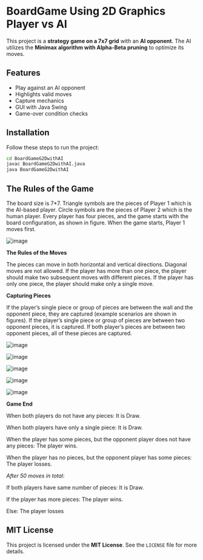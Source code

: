 # BoardGame Using 2D Graphics Player vs AI

This project is a **strategy game on a 7x7 grid** with an **AI opponent**. The AI utilizes the **Minimax algorithm with Alpha-Beta pruning** to optimize its moves.

## Features
-  Play against an AI opponent
-  Highlights valid moves
-  Capture mechanics
-  GUI with Java Swing
-  Game-over condition checks

## Installation
Follow these steps to run the project:

```sh
cd BoardGameG2DwithAI
javac BoardGameG2DwithAI.java
java BoardGameG2DwithAI
```

## The Rules of the Game
 The board size is 7*7. Triangle symbols are the pieces of Player 1 which is the AI-based player. 
 Circle symbols are the pieces of Player 2 which is the human player. 
 Every player has four pieces, and the game starts with the board configuration, as shown in figure. 
 When the game starts, Player 1 moves first.

  ![image](https://github.com/user-attachments/assets/21ef7269-f22b-469b-a184-d3dd48a58181)

**The Rules of the Moves**

 The pieces can move in both horizontal and vertical directions. Diagonal moves are not 
allowed. 
If the player has more than one piece, the player should make two subsequent moves 
with different pieces. 
If the player has only one piece, the player should make only a single move.

**Capturing Pieces**

 If the player’s single piece or group of pieces are between the wall and the opponent 
piece, they are captured (example scenarios are shown in figures). 
If the player’s single piece or group of pieces are between two opponent pieces, it is captured. 
If both player’s pieces are between two opponent pieces, all of these pieces are captured.

![image](https://github.com/user-attachments/assets/a9502bd3-682e-4617-870b-3c4751f1b645)

![image](https://github.com/user-attachments/assets/e6194d31-f56e-46cc-98c0-eed04a658dab)

![image](https://github.com/user-attachments/assets/e65bab0d-ff93-4e72-833b-5d1a01c0dab3)

![image](https://github.com/user-attachments/assets/270343f5-b086-46d2-b514-dac22aba59c9)

![image](https://github.com/user-attachments/assets/b6cd21f4-69bc-4549-8b39-97c08d5297fd)



**Game End**
 
 When both players do not have any pieces: It is Draw.
 
 When both players have only a single piece: It is Draw.
 
 When the player has some pieces, but the opponent player does not have any pieces: The player wins.
 
 When the player has no pieces, but the opponent player has some pieces: The player losses.
 
 
 *After 50 moves in total:*
 
   If both players have same number of pieces: It is Draw. 
 
   If the player has more pieces: The player wins.
 
   Else: The player losses

## MIT License
This project is licensed under the **MIT License**. See the `LICENSE` file for more details.

